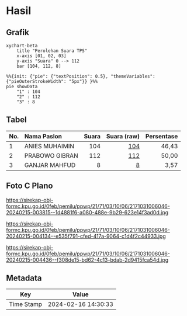 # Hasil

## Grafik

```mermaid
xychart-beta
    title "Perolehan Suara TPS"
    x-axis [01, 02, 03]
    y-axis "Suara" 0 --> 112
    bar [104, 112, 8]
```

```mermaid
%%{init: {"pie": {"textPosition": 0.5}, "themeVariables": {"pieOuterStrokeWidth": "5px"}} }%%
pie showData
    "1" : 104
    "2" : 112
    "3" : 8
```

## Tabel

| No. | Nama Paslon    | Suara | Suara (raw) | Persentase |
|:--- |:-------------- | -----:| -----------:| ----------:|
| 1   | ANIES MUHAIMIN | 104   | [104][p-1]  | 46,43      |
| 2   | PRABOWO GIBRAN | 112   | [112][p-2]  | 50,00      |
| 3   | GANJAR MAHFUD  | 8     | [8][p-3]    | 3,57       |


[p-1]: https://github.com/gigit-pemilu/pemilu-2024-21-kepulauan-riau/blob/main/pilpres/hitung-suara/sub/21-kepulauan-riau/sub/71-kota-batam/sub/03-sekupang/sub/1006-tiban-baru/sub/046-tps/sub/paslon-1.txt
[p-2]: https://github.com/gigit-pemilu/pemilu-2024-21-kepulauan-riau/blob/main/pilpres/hitung-suara/sub/21-kepulauan-riau/sub/71-kota-batam/sub/03-sekupang/sub/1006-tiban-baru/sub/046-tps/sub/paslon-2.txt
[p-3]: https://github.com/gigit-pemilu/pemilu-2024-21-kepulauan-riau/blob/main/pilpres/hitung-suara/sub/21-kepulauan-riau/sub/71-kota-batam/sub/03-sekupang/sub/1006-tiban-baru/sub/046-tps/sub/paslon-3.txt

## Foto C Plano

https://sirekap-obj-formc.kpu.go.id/0feb/pemilu/ppwp/21/71/03/10/06/2171031006046-20240215-003815--1d4881f6-a080-488e-9b29-623e14f3ad0d.jpg

https://sirekap-obj-formc.kpu.go.id/0feb/pemilu/ppwp/21/71/03/10/06/2171031006046-20240215-004134--e535f791-cfed-417a-9064-c1d4f2c44933.jpg

https://sirekap-obj-formc.kpu.go.id/0feb/pemilu/ppwp/21/71/03/10/06/2171031006046-20240215-004436--f308de15-bd62-4c13-bdab-2d9415fca54d.jpg


## Metadata

| Key        | Value               |
| ---------- | ------------------- |
| Time Stamp | 2024-02-16 14:30:33 |



